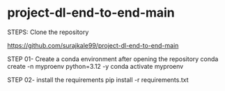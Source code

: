 # project-dl-end-to-end-main


STEPS:
Clone the repository

https://github.com/surajkale99/project-dl-end-to-end-main

STEP 01- Create a conda environment after opening the repository
conda create -n myproenv python=3.12 -y
conda activate myproenv

STEP 02- install the requirements
pip install -r requirements.txt